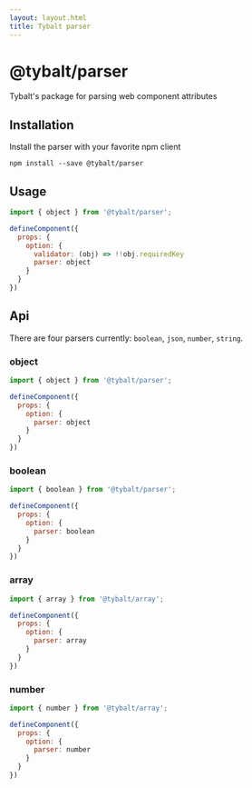 ```yaml
---
layout: layout.html
title: Tybalt parser
---
```


# @tybalt/parser

Tybalt's package for parsing web component attributes

## Installation

Install the parser with your favorite npm client

```shell
npm install --save @tybalt/parser
```

## Usage

```js
import { object } from '@tybalt/parser';

defineComponent({
  props: {
    option: {
      validator: (obj) => !!obj.requiredKey
      parser: object
    }
  }
})
```

## Api

There are four parsers currently: `boolean`, `json`, `number`, `string`.

### object

```js
import { object } from '@tybalt/parser';

defineComponent({
  props: {
    option: {
      parser: object
    }
  }
})
```

### boolean

```js
import { boolean } from '@tybalt/parser';

defineComponent({
  props: {
    option: {
      parser: boolean
    }
  }
})
```

### array

```js
import { array } from '@tybalt/array';

defineComponent({
  props: {
    option: {
      parser: array
    }
  }
})
```

### number

```js
import { number } from '@tybalt/array';

defineComponent({
  props: {
    option: {
      parser: number
    }
  }
})
```

